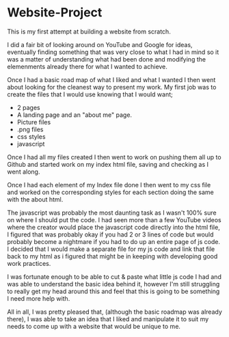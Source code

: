 # Website-Project
This is my first attempt at building a website from scratch.

I did a fair bit of looking around on YouTube and Google for ideas, eventually finding something that was very close to what I had in mind so it was a matter of understanding what had
been done and modifying the elemenments already there for what I wanted to achieve.

Once I had a basic road map of what I liked and what I wanted I then went about looking for the cleanest way to present my work.
My first job was to create the files that I would use knowing that I would want;
* 2 pages
* A landing page and an "about me" page.
* Picture files
* .png files
* css styles
* javascript

Once I had all my files created I then went to work on pushing them all up to Github and started work on my index html file, saving and checking as I went along.

Once I had each element of my Index file done I then went to my css file and worked on the corresponding styles for each section doing the same with the about html.

The javascript was probably the most daunting task as I wasn't 100% sure on where I should put the code. I had seen more than a few YouTube videos where the creator would
place the javascript code directly into the html file, I figured that was probably okay if you had 2 or 3 lines of code but would probably become a nightmare if you had to do
up an entire page of js code. I decided that I would make a separate file for my js code and link that file back to my html as i figured that might be in keeping with 
developing good work practices.

I was fortunate enough to be able to cut & paste what little js code I had and was able to understand the basic idea behind it, however I'm still struggling to really get
my head around this and feel that this is going to be something I need more help with.

All in all, I was pretty pleased that, (although the basic roadmap was already there), I was able to take an idea that I liked and manipulate it to suit my needs to come up with
a website that would be unique to me.


